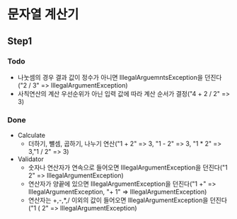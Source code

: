 # 문자열 계산기
## Step1

### Todo
- 나눗셈의 경우 결과 값이 정수가 아니면 IllegalArguemntsException을 던진다("2 / 3" => IllegalArgumentException)
- 사칙연산의 계산 우선순위가 아닌 입력 값에 따라 계산 순서가 결정("4 + 2 / 2" => 3)

### Done
- Calculate
  - 더하기, 뺼셈, 곱하기, 나누기 연산("1 + 2" => 3, "1 - 2" => 3, "1 * 2" => 3,"1 / 2" => 3)
- Validator
  - 숫자나 연산자가 연속으로 들어오면 IllegalArgumentException을 던진다("1 2" => IllegalArgumentException)
  - 연산자가 양끝에 있으면 IllegalArgumentException을 던진다("1 +" => IllegalArgumentException, "+ 1" => IllegalArgumentException)
  - 연산자는 +,-,*,/ 이외의 값이 들어오면 IllegalArgumentException을 던진다("1 ( 2" => IllegalArgumentException)